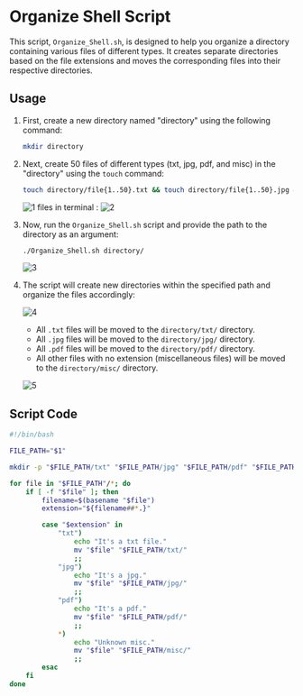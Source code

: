 # Organize Shell Script

This script, `Organize_Shell.sh`, is designed to help you organize a directory containing various files of different types. It creates separate directories based on the file extensions and moves the corresponding files into their respective directories.

## Usage

1. First, create a new directory named "directory" using the following command:

   ```bash
   mkdir directory
   ```

2. Next, create 50 files of different types (txt, jpg, pdf, and misc) in the "directory" using the `touch` command:

   ```bash
   touch directory/file{1..50}.txt && touch directory/file{1..50}.jpg && touch directory/file{1..50}.pdf && touch directory/file{1..50}
   ```
   ![1](https://github.com/embeddedlinuxworkshop/M1-A2/assets/107740350/233600fe-3228-422d-809b-88802f187e45)
files in terminal :
   ![2](https://github.com/embeddedlinuxworkshop/M1-A2/assets/107740350/2217b378-1134-4c3f-af85-a11ca987a182)


3. Now, run the `Organize_Shell.sh` script and provide the path to the directory as an argument:

   ```bash
   ./Organize_Shell.sh directory/
   ```
    ![3](https://github.com/embeddedlinuxworkshop/M1-A2/assets/107740350/1fda0220-91d6-4dd9-8734-248971aff97a)

4. The script will create new directories within the specified path and organize the files accordingly:

     ![4](https://github.com/embeddedlinuxworkshop/M1-A2/assets/107740350/4f5c3410-1157-418f-b682-ae5156ef57d1)

   - All `.txt` files will be moved to the `directory/txt/` directory.
   - All `.jpg` files will be moved to the `directory/jpg/` directory.
   - All `.pdf` files will be moved to the `directory/pdf/` directory.
   - All other files with no extension (miscellaneous files) will be moved to the `directory/misc/` directory.

    ![5](https://github.com/embeddedlinuxworkshop/M1-A2/assets/107740350/39e1336c-dac8-43c4-859b-e0c05da888ba)


## Script Code

```bash
#!/bin/bash

FILE_PATH="$1"

mkdir -p "$FILE_PATH/txt" "$FILE_PATH/jpg" "$FILE_PATH/pdf" "$FILE_PATH/misc"

for file in "$FILE_PATH"/*; do
    if [ -f "$file" ]; then
        filename=$(basename "$file")
        extension="${filename##*.}"

        case "$extension" in
            "txt")
                echo "It's a txt file."
                mv "$file" "$FILE_PATH/txt/"
                ;;
            "jpg")
                echo "It's a jpg."
                mv "$file" "$FILE_PATH/jpg/"
                ;;
            "pdf")
                echo "It's a pdf."
                mv "$file" "$FILE_PATH/pdf/"
                ;;
            *)
                echo "Unknown misc."
                mv "$file" "$FILE_PATH/misc/"
                ;;
        esac
    fi
done

```
